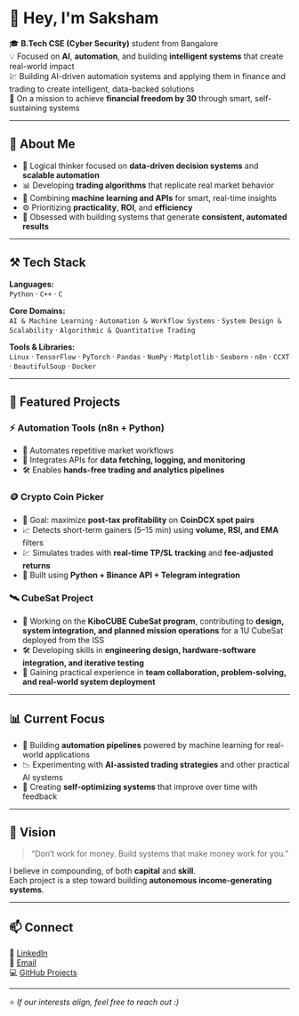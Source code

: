 # 👋 Hey, I'm Saksham

🎓 **B.Tech CSE (Cyber Security)** student from Bangalore  
💡 Focused on **AI**, **automation**, and building **intelligent systems** that create real-world impact  
💹 Building AI-driven automation systems and applying them in finance and trading to create intelligent, data-backed solutions  
🚀 On a mission to achieve **financial freedom by 30** through smart, self-sustaining systems

---

## 🧠 About Me
- 🧩 Logical thinker focused on **data-driven decision systems** and **scalable automation**  
- 📊 Developing **trading algorithms** that replicate real market behavior  
- 🤖 Combining **machine learning and APIs** for smart, real-time insights  
- ⚙️ Prioritizing **practicality**, **ROI**, and **efficiency**  
- 🔧 Obsessed with building systems that generate **consistent, automated results**

---

## ⚒️ Tech Stack

**Languages:**  
`Python` · `C++` · `C`

**Core Domains:**  
`AI & Machine Learning` · `Automation & Workflow Systems` · `System Design & Scalability` · `Algorithmic & Quantitative Trading`  

**Tools & Libraries:**  
`Linux` · `TensorFlow` · `PyTorch` · `Pandas` · `NumPy` · `Matplotlib` · `Seaborn` · `n8n` · `CCXT` · `BeautifulSoup` · `Docker`

---

## 🧩 Featured Projects

### ⚡ **Automation Tools (n8n + Python)**
- 🤹 Automates repetitive market workflows  
- 🔗 Integrates APIs for **data fetching, logging, and monitoring**  
- 🛠️ Enables **hands-free trading and analytics pipelines**

### 🪙 **Crypto Coin Picker**
- 🎯 Goal: maximize **post-tax profitability** on **CoinDCX spot pairs**  
- 📈 Detects short-term gainers (5–15 min) using **volume, RSI, and EMA** filters  
- 💹 Simulates trades with **real-time TP/SL tracking** and **fee-adjusted returns**  
- 🧰 Built using **Python + Binance API + Telegram integration**

### 🛰️ **CubeSat Project**
- 🔧 Working on the **KiboCUBE CubeSat program**, contributing to **design, system integration, and planned mission operations** for a 1U CubeSat deployed from the ISS  
- 🛠️ Developing skills in **engineering design, hardware-software integration, and iterative testing**  
- 🤝 Gaining practical experience in **team collaboration, problem-solving, and real-world system deployment**  

---

## 📊 Current Focus
- 🧠 Building **automation pipelines** powered by machine learning for real-world applications  
- 📉 Experimenting with **AI-assisted trading strategies** and other practical AI systems  
- 🔄 Creating **self-optimizing systems** that improve over time with feedback  

---

## 🧭 Vision
> “Don’t work for money. Build systems that make money work for you.”

I believe in compounding, of both **capital** and **skill**.  
Each project is a step toward building **autonomous income-generating systems**.

---

## 📫 Connect
💼 [LinkedIn](https://www.linkedin.com/in/sakshammgarg)  
📧 [Email](mailto:sakshamgarg.7167@gmail.com)  
💻 [GitHub Projects](https://github.com/sakshammgarg)

---

⭐ *If our interests align, feel free to reach out :)*
